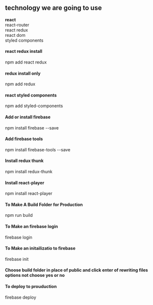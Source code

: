  ## technology we are going to use 

 **react** <br>
 react-router <br>
 react redux <br>
 react dom <br>
 styled components





#### react redux install #####

npm add react redux

#### redux install only #####

npm add redux

#### react styled components #####

npm add styled-components

#### Add or install firebase #####

npm install firebase  --save

#### Add firebase tools #####

npm install firebase-tools    --save

#### Install redux thunk #####

npm install redux-thunk   

#### Install react-player #####

npm install react-player


#### To Make A Build Folder for Production #####

npm run build

#### To Make an firebase login #####

firebase login

#### To Make an initailizatio to firebase #####

firebase init

#### Choose build folder in place of public and click enter of rewriting files options not choose yes or no  #####



#### To deploy to prouduction #####

firebase deploy
